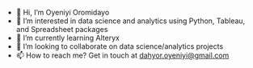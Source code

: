- 👋 Hi, I’m Oyeniyi Oromidayo
- 👀 I’m interested in data science and analytics using Python, Tableau, and Spreadsheet packages
- 🌱 I’m currently learning Alteryx
- 💞️ I’m looking to collaborate on data science/analytics projects
- 📫 How to reach me? Get in touch at dahyor.oyeniyi@gmail.com 

<!---
Dahyor-deeone/Dahyor-deeone is a ✨ special ✨ repository because its `README.md` (this file) appears on your GitHub profile.
You can click the Preview link to take a look at your changes.
--->
